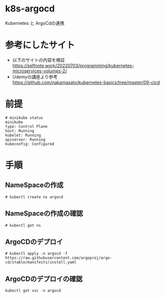 # k8s-argocd
Kubernetes と ArgoCdの連携

# 参考にしたサイト
- 以下のサイトの内容を検証<br>
https://selfnote.work/20220703/programming/kubernetes-microservices-volumes-2/
- Udemyの講座より参考<br>
https://github.com/nakamasato/kubernetes-basics/tree/master/09-cicd

# 前提
~~~
# minikube status 
minikube
type: Control Plane
host: Running
kubelet: Running
apiserver: Running
kubeconfig: Configured
~~~
# 手順
## NameSpaceの作成
~~~
# kubectl create ns argocd
~~~
## NameSpaceの作成の確認
~~~
# kubectl get ns
~~~
## ArgoCDのデプロイ
~~~
# kubectl apply -n argocd -f https://raw.githubusercontent.com/argoproj/argo-cd/stable/manifests/install.yaml
~~~
## ArgoCDのデプロイの確認
~~~
kubectl get svc -n argocd
~~~
